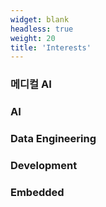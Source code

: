 ```yaml
---
widget: blank
headless: true
weight: 20
title: 'Interests'
---
```


<div class="features-grid">
  <div class="feature-item"><i class="fas fa-heartbeat"></i><h3>메디컬 AI</h3></div>
  <div class="feature-item"><i class="fas fa-robot"></i><h3>AI</h3></div>
  <div class="feature-item"><i class="fas fa-database"></i><h3>Data Engineering</h3></div>
  <div class="feature-item"><i class="fas fa-code"></i><h3>Development</h3></div>
  <div class="feature-item"><i class="fas fa-microchip"></i><h3>Embedded</h3></div>
  </div>

